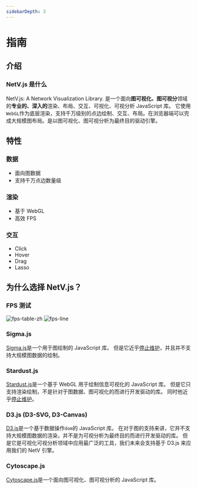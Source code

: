 ```yaml
---
sidebarDepth: 3
---
```

# 指南

## 介绍

### NetV.js 是什么

NetV.js: A Network Visualization Library.
是一个面向**图可视化、图可视分**领域的**专业的、深入的**渲染、布局、交互、可视化、可视分析 JavaScript 库。
它使用`WebGL`作为底层渲染，支持千万级别的点边绘制、交互、布局。在浏览器端可以完成大规模图布局。是以图可视化、图可视分析为最终目的驱动引擎。

## 特性

### 数据

-   面向图数据
-   支持千万点边数量级

### 渲染

-   基于 WebGL
-   高效 FPS

### 交互

-   Click
-   Hover
-   Drag
-   Lasso

<!-- ### 布局

-   多种图布局支持
-   服务器端计算 -->

<!-- ### 可视化

-   可视化组件

### 可视分析

-   可视分析套件 -->

## 为什么选择 NetV.js？

### FPS 测试

<img :src="$withBase('/fps-table-zh.jpg')" alt="fps-table-zh">
<img :src="$withBase('/fps-line.jpg')" alt="fps-line">

### Sigma.js

[Sigma.js](http://sigmajs.org/)是一个用于图绘制的 JavaScript 库。
但是它近乎[停止维护](https://github.com/jacomyal/sigma.js/releases/)，并且并不支持大规模图数据的绘制。

### Stardust.js

[Stardust.js](https://stardustjs.github.io/)是一个基于 WebGL 用于绘制信息可视化的 JavaScript 库。
但是它只支持渲染绘制，不是针对于图数据、图可视化的而进行开发驱动的库。
同时他近乎[停止维护](https://github.com/stardustjs/)。

### D3.js (D3-SVG, D3-Canvas)

[D3.js](https://d3js.org/)是一个基于数据操作`dom`的 JavaScript 库。
在对于图的支持来讲，它并不支持大规模图数据的渲染，并不是为可视分析为最终目的而进行开发驱动的库。
但是它是可视化可视分析领域中应用最广泛的工具，我们未来会支持基于 D3.js 来应用我们的 NetV 引擎。

### Cytoscape.js

[Cytoscape.js](https://js.cytoscape.org/)是一个面向图可视化、图可视分析的 JavaScript 库。
